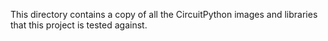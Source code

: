 This directory contains a copy of all the CircuitPython images and libraries that this project is tested against.
